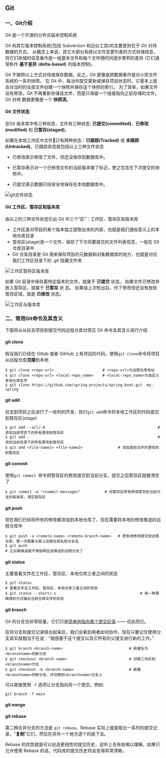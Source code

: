 ## Git

### 一、Git介绍

Git 是一个开源的分布式版本控制系统

Git 和其它版本控制系统(包括 Subversion 和近似工具)的主要差别在于 Git 对待数据的方式。 从概念上来说，其它大部分系统以文件变更列表的方式存储信息，将它们存储的信息看作是一组基本文件和每个文件随时间逐步累积的差异 (它们通常称作 **基于差异** (**delta-based**) 的版本控制)。

Git 不按照以上方式对待或保存数据。反之，Git 更像是把数据看作是对小型文件系统的一系列快照。 在 Git 中，每当你提交更新或保存项目状态时，它基本上就会对当时的全部文件创建一个快照并保存这个快照的索引。 为了效率，如果文件没有修改，Git 不再重新存储该文件，而是只保留一个链接指向之前存储的文件。 Git 对待 数据更像是一个 **快照流**。



#### Git 文件状态

 在Git 版本库中有三种状态，文件有三种状态: **已提交(committed)**、**已修改(modified)** 和 **已暂存(staged)**。

如果在本地工作区中文件📁只有两种状态：**已跟踪(Tracked)** 或 **未跟踪(Untracked)**，已跟踪状态就包括以上三种文件状态

- 已修改表示修改了文件，但还没保存到数据库中。

- 已暂存表示对一个已修改文件的当前版本做了标记，使之包含在下次提交的快照中。

- 已提交表示数据已经安全地保存在本地数据库中。

![git文件状态](https://tva1.sinaimg.cn/large/008i3skNgy1gsmgit7po8j314g0hsq46.jpg)



#### Git 工作区、暂存区和版本库

由以上的三种文件状态引出 Git 中三个“区”：工作区、暂存区和版本库

- 工作区是对项目的某个版本独立提取出来的内容，也就是我们通俗意义上的本地仓库目录
- 暂存区(stage)是一个文件，保存了下次将要提交的文件列表信息，一般在 Git 仓库目录中
- Git 仓库目录是 Git 用来保存项目的元数据和对象数据库的地方，也就是对应我们工作区目录下的 .git 隐藏文件夹

![工作区暂存区版本库](https://tva1.sinaimg.cn/large/008i3skNgy1gsmghgwrllj315u0m6q4f.jpg)

如果 Git 目录中保存着特定版本的文件，就属于 **已提交** 状态。 如果文件已修改并放入暂存区，就属于 **已暂存** 状 态。 如果自上次检出后，作了修改但还没有放到暂存区域，就是 **已修改** 状态。

![工作区与版本库](https://cs-notes-1256109796.cos.ap-guangzhou.myqcloud.com/image-20191208195941661.png)



### 二、常用Git命令及其含义 

下面将从从拉去项目到提交代码远程仓库对常见 Git 命令及其含义进行介绍

#### git clone

假设我们已经在 Gitlab 或者 GitHub 上有项目的代码，使用`git clone`命令将项目从远程仓库**克隆**到本地

```shell
$ git clone <repo-url>                      # <repo-url>为远程仓库地址
$ git clone <repo-url> <local-repo_name>    # <local-repo_name>为自定义本地仓库名字
$ git clone https://github.com/spring-projects/spring-boot.git  my-spring
```



#### git add 

拉去到项目之后进行了一些列的开发，执行`git add`命令将本地工作区的代码提交到暂存区(stage)

```shell
$ git add --all/-A 													 # 添加当前项目下的所有更改到暂存区
$ git add .        													 # 添加当前目录下的所有更改到暂存区
$ git add <file-name1> <file-name2>				   # 添加某些文件的更改到到暂存区
```



#### git commit 

使用`git commit `命令把暂存区的修改提交到当前分支，提交之后暂存区就被清空了

```shell
$ git commit -m "<commit-message>"           # 将暂存区所有修改提交到当前分支的版本库，清空暂存区
```



#### git push

现在我们已经将所有的修改都添加到本地仓库了，现在需要将本地的修改推送的远程仓库中

```shell
$ git push -u <remote-name> <remote-branch-name>   # 把本地修改提交到远程仓库，第一次需要关联上远程仓库名和分支名
$ git push 																			   # 之后再推送就不用指明应该推送的远程分支了
```















































































#### git status

主要查看文件在工作区、暂存区、本地仓库三者之间的状态

```shell
$ git status 															 # 查看文件在工作区、暂存区、本地仓库三者之间的状态
$ git status --short/-s										 # 用一种更精简的方式输出当前仓库文件的状态
```





















#### git branch 

Git 的分支也非常轻量。它们只是<u>简单地指向某个提交纪录</u> —— 仅此而已。

在将分支和提交记录结合起来后，我们会看到两者如何协作。现在只要记住使用分支其实就相当于在说：“我想基于这个提交以及它所有的父提交进行新的工作。”

```shell
$ git branch <branch-name>    							# 新建名为<branchname>的新分支
$ git checkout <branch-name>  							# 切换工作区到<branchname>分支
$ git checkout -b <branch-name> 						# 新建<branchname>的新分支，并切换到<branchname>分支上
```

可以直接使用 `-f` 选项让分支指向另一个提交。例如:

```
git branch -f main
```

#### git merge



#### git rebase

第二种合并分支的方法是 `git rebase`。Rebase 实际上就是取出一系列的提交记录，“**复制**”它们，然后在另外一个地方逐个的放下去。

Rebase 的优势就是可以创造更线性的提交历史，这听上去有些难以理解。如果只允许使用 Rebase 的话，代码库的提交历史将会变得异常清晰。




